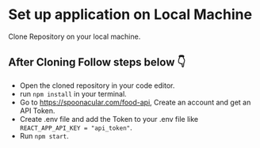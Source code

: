 # Set up application on Local Machine

Clone Repository on your local machine.

## After Cloning Follow steps below 👇

- Open the cloned repository in your code editor.
- run ```npm install``` in your terminal.
- Go to https://spoonacular.com/food-api, Create an account and get an API Token.
- Create .env file and add the Token to your .env file like ```REACT_APP_API_KEY = "api_token"```.
- Run ```npm start```.
